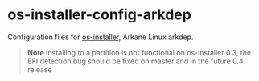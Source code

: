 # os-installer-config-arkdep
Configuration files for [os-installer](https://gitlab.gnome.org/p3732/os-installer), Arkane Linux arkdep.

> **Note** Installing to a partition is not functional on os-installer 0.3, the EFI detection bug should be fixed on master and in the future 0.4 release
